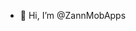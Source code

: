 - 👋 Hi, I’m @ZannMobApps
<!---
ZannMobApps/ZannMobApps is a ✨ special ✨ repository because its `README.md` (this file) appears on your GitHub profile.
You can click the Preview link to take a look at your changes.
--->
